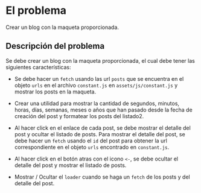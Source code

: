 # El problema

Crear un blog con la maqueta proporcionada.

## Descripción del problema

Se debe crear un blog con la maqueta proporcionada, el cual debe tener las siguientes características:

- Se debe hacer un `fetch` usando las url `posts` que se encuentra en el objeto `urls` en el archivo `constant.js` en `assets/js/constant.js` y mostrar los posts en la maqueta.

- Crear una utilidad para mostrar la cantidad de segundos, minutos, horas, días, semanas, meses o años que han pasado desde la fecha de creación del post y formatear los posts del listado2.

- Al hacer click en el enlace de cada post, se debe mostrar el detalle del post y ocultar el listado de posts. Para mostrar el detalle del post, se debe hacer un `fetch` usando el `id` del post para obtener la url correspondiente en el objeto `urls` encontrado en `constant.js`.

- Al hacer click en el botón atras con el icono `<-`, se debe ocultar el detalle del post y mostrar el listado de posts.

- Mostrar / Ocultar el `loader` cuando se haga un `fetch` de los posts y del detalle del post.
